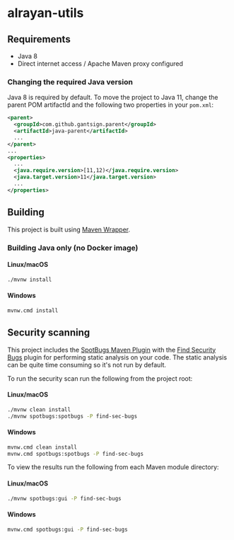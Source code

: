 # alrayan-utils

## Requirements

* Java 8
* Direct internet access / Apache Maven proxy configured

### Changing the required Java version

Java 8 is required by default. To move the project to Java 11, change the parent POM artifactId and
the following two properties in your `pom.xml`:

```xml
<parent>
  <groupId>com.github.gantsign.parent</groupId>
  <artifactId>java-parent</artifactId>
  ...
</parent>
...
<properties>
  ...
  <java.require.version>[11,12)</java.require.version>
  <java.target.version>11</java.target.version>
  ...
</properties>
```

## Building

This project is built using [Maven Wrapper](https://github.com/takari/maven-wrapper).

### Building Java only (no Docker image)

#### Linux/macOS

```bash
./mvnw install
```

#### Windows

```bash
mvnw.cmd install
```

## Security scanning

This project includes the [SpotBugs Maven Plugin](https://spotbugs.github.io/spotbugs-maven-plugin)
with the [Find Security Bugs](https://find-sec-bugs.github.io) plugin for performing static analysis
on your code. The static analysis can be quite time consuming so it's not run by default.

To run the security scan run the following from the project root:

#### Linux/macOS

```bash
./mvnw clean install
./mvnw spotbugs:spotbugs -P find-sec-bugs
```

#### Windows

```bash
mvnw.cmd clean install
mvnw.cmd spotbugs:spotbugs -P find-sec-bugs
```

To view the results run the following from each Maven module directory:

#### Linux/macOS

```bash
./mvnw spotbugs:gui -P find-sec-bugs
```

#### Windows

```bash
mvnw.cmd spotbugs:gui -P find-sec-bugs
```

